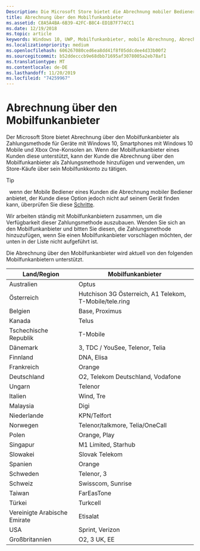 ```yaml
---
Description: Die Microsoft Store bietet die Abrechnung mobiler Bediener als Zahlungsmethode für Mobile Operatoren, die diese Funktion unterstützen.
title: Abrechnung über den Mobilfunkanbieter
ms.assetid: C8A5A4BA-6B39-42FC-B8C4-ED1B7F774CC1
ms.date: 12/19/2018
ms.topic: article
keywords: Windows 10, UWP, Mobilfunkanbieter, mobile Abrechnung, Abrechnung über den Mobilfunkanbieter
ms.localizationpriority: medium
ms.openlocfilehash: 606267080ced6ea8dd41f8f05ddcdee4d33b00f2
ms.sourcegitcommit: b52ddecccb9e68dbb71695af3078005a2eb78af1
ms.translationtype: MT
ms.contentlocale: de-DE
ms.lasthandoff: 11/20/2019
ms.locfileid: "74259967"
---
```

# <a name="mobile-operator-billing"></a>Abrechnung über den Mobilfunkanbieter


Der Microsoft Store bietet Abrechnung über den Mobilfunkanbieter als Zahlungsmethode für Geräte mit Windows 10, Smartphones mit Windows 10 Mobile und Xbox One-Konsolen an. Wenn der Mobilfunkanbieter eines Kunden diese unterstützt, kann der Kunde die Abrechnung über den Mobilfunkanbieter als Zahlungsmethode hinzufügen und verwenden, um Store-Käufe über sein Mobilfunkkonto zu tätigen.

> [!TIP]
>  wenn der Mobile Bediener eines Kunden die Abrechnung mobiler Bediener anbietet, der Kunde diese Option jedoch nicht auf seinem Gerät finden kann, überprüfen Sie diese [Schritte](https://support.microsoft.com/instantanswers/b25d6dd6-fb8b-3710-1e13-4d30eb01b51f).

Wir arbeiten ständig mit Mobilfunkanbietern zusammen, um die Verfügbarkeit dieser Zahlungsmethode auszubauen. Wenden Sie sich an den Mobilfunkanbieter und bitten Sie diesen, die Zahlungsmethode hinzuzufügen, wenn Sie einen Mobilfunkanbieter vorschlagen möchten, der unten in der Liste nicht aufgeführt ist.

Die Abrechnung über den Mobilfunkanbieter wird aktuell von den folgenden Mobilfunkanbietern unterstützt.

| Land/Region       | Mobilfunkanbieter                                        |
|----------------------|---------------------------------------------------------|
| Australien            | Optus                                                   |
| Österreich              | Hutchison 3G Österreich, A1 Telekom, T-Mobile/tele.ring  |
| Belgien              | Base, Proximus                                          |
| Kanada               | Telus                                                   |
| Tschechische Republik       | T-Mobile                                                |
| Dänemark              | 3, TDC / YouSee, Telenor, Telia                         |
| Finnland              | DNA, Elisa                                              |
| Frankreich               | Orange                                                  |
| Deutschland              | O2, Telekom Deutschland, Vodafone                       |
| Ungarn              | Telenor                                                 |
| Italien                | Wind, Tre                                               |
| Malaysia             | Digi                                                    |
| Niederlande          | KPN/Telfort                                           |
| Norwegen               | Telenor/talkmore, Telia/OneCall                     |
| Polen               | Orange, Play                                            |
| Singapur            | M1 Limited, Starhub                                     |
| Slowakei             | Slovak Telekom                                          |
| Spanien                | Orange                                                  |
| Schweden               | Telenor, 3                                              |
| Schweiz          | Swisscom, Sunrise                                       |
| Taiwan               | FarEasTone                                              |
| Türkei               | Turkcell                                                |
| Vereinigte Arabische Emirate | Etisalat                                                |
| USA        | Sprint, Verizon                                         |
| Großbritannien       | O2, 3 UK, EE                                            |

 



 


 

 




